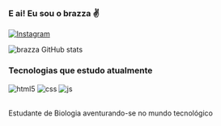### E ai! Eu sou o brazza ✌

[![Instagram](https://img.shields.io/badge/Instagram-E4405F?style=for-the-badge&logo=instagram&logoColor=white)](https://instagram.com/cristopherdornelas)

![brazza GitHub stats](https://github-readme-stats.vercel.app/api?username=odevbrazza&show_icons=true&theme=github_dark&count_private=true)

### Tecnologias que estudo atualmente

<div style="display: inline_block">
  <img align="center" alt="html5" src="https://img.shields.io/badge/HTML5-E34F26?style=for-the-badge&logo=html5&logoColor=white" />
  <img align="center" alt="css" src="https://img.shields.io/badge/CSS3-1572B6?style=for-the-badge&logo=css3&logoColor=white" />
  <img align="center" alt="js" src="https://img.shields.io/badge/JavaScript-F7DF1E?style=for-the-badge&logo=javascript&logoColor=black" />
  
</div><br/>

Estudante de Biologia aventurando-se no mundo tecnológico
